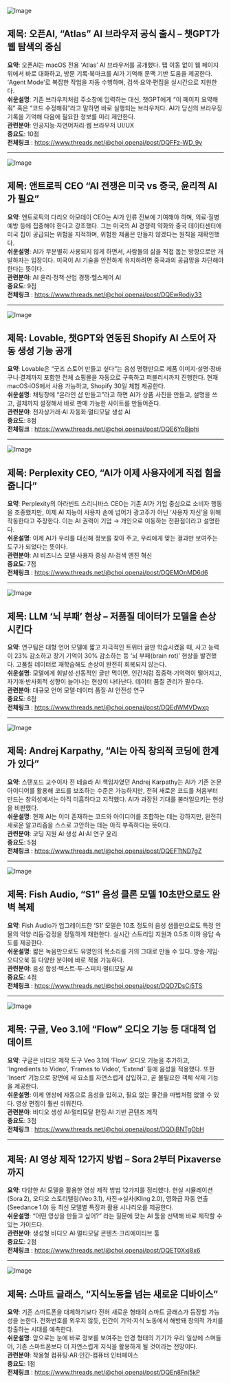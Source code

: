 ![Image](https://scontent-iad3-1.cdninstagram.com/v/t51.82787-15/567657355_17928290421112832_2090642217268783933_n.jpg?stp=dst-jpg_e35_tt6&_nc_cat=107&ccb=1-7&_nc_sid=18de74&efg=eyJlZmdfdGFnIjoiRkVFRC5iZXN0XWltYWdlX3VybGdlbi5DMyJ9&_nc_ohc=XSHWnyY_jVAQ7kNvwGWgSbp&_nc_oc=Adnby5NzleqbGufXxeEbJsv4TIXfuxI0uQ7xhCIbIo6Jv-f5RMJSSj9DJrL-pExF5yQ)

## 제목: 오픈AI, “Atlas” AI 브라우저 공식 출시 – 챗GPT가 웹 탐색의 중심
**요약**: 오픈AI는 macOS 전용 ‘Atlas’ AI 브라우저를 공개했다. 탭 이동 없이 웹 페이지 위에서 바로 대화하고, 방문 기록·북마크를 AI가 기억해 문맥 기반 도움을 제공한다. ‘Agent Mode’로 복잡한 작업을 자동 수행하며, 검색·요약·편집을 실시간으로 지원한다.  
**쉬운설명**: 기존 브라우저처럼 주소창에 입력하는 대신, 챗GPT에게 “이 페이지 요약해줘” 혹은 “코드 수정해줘”라고 말하면 바로 실행되는 브라우저다. AI가 당신의 브라우징 기록을 기억해 다음에 필요한 정보를 미리 제안한다.  
**관련분야**: 인공지능·자연어처리·웹 브라우저 UI/UX  
**중요도**: 10점  
**전체링크** : https://www.threads.net/@choi.openai/post/DQFFz-WD_9v  

---

![Image](https://scontent-iad3-1.cdninstagram.com/v/t51.82787-15/566803055_17928271104112832_5914040088715146088_n.jpg?stp=dst-jpg_e35_tt6&_nc_cat=108&ccb=1-7&_nc_sid=18de74&efg=eyJlZmdfdGFnIjoiRkVFRC5iZXN0X2ltYWdlX3VybGdlbi5DMyJ9&_nc_ohc=muYYvHYTP00Q7kNvwGzE0L1&_nc_oc=Adn7jDxuDr4AUGVgS3LIptH7o132B1Bwel2tgk2XlCi1JNnUWvzwc3c88Cwi1mCchGQ)

## 제목: 앤트로픽 CEO “AI 전쟁은 미국 vs 중국, 윤리적 AI가 필요”  
**요약**: 앤트로픽의 다리오 아모데이 CEO는 AI가 인류 진보에 기여해야 하며, 의료·질병 예방 등에 집중해야 한다고 강조했다. 그는 미국의 AI 경쟁력 약화와 중국 데이터센터에 미국 칩이 공급되는 위험을 지적하며, 위험한 제품은 만들지 않겠다는 원칙을 재확인했다.  
**쉬운설명**: AI가 무분별히 사용되지 않게 하면서, 사람들의 삶을 직접 돕는 방향으로만 개발하자는 입장이다. 미국이 AI 기술을 안전하게 유지하려면 중국과의 공급망을 차단해야 한다는 뜻이다.  
**관련분야**: AI 윤리·정책·산업 경쟁·헬스케어 AI  
**중요도**: 9점  
**전체링크** : https://www.threads.net/@choi.openai/post/DQEwRodjy33  

---

![Image](https://scontent-iad3-2.cdninstagram.com/v/t51.71878-15/569620371_1654163055561445_5537024601398515753_n.jpg?stp=dst-jpg_e35_tt6&_nc_cat=100&ccb=1-7&_nc_sid=18de74&efg=eyJlZmdfdGFnIjoiRkVFRC5iZXN0XWltYWdlX3VybGdlbi5DMyJ9&_nc_ohc=_U5DZoP6StoQ7kNvwFn7vu4&_nc_oc=AdlRj9Tsvujn95n27GNDqUpkG4UzPUiZfC7itbfRIzA-WZxtaGAQv8v-rOwXLOrsZTg)

## 제목: Lovable, 챗GPT와 연동된 Shopify AI 스토어 자동 생성 기능 공개  
**요약**: Lovable은 “굿즈 스토어 만들고 싶다”는 음성 명령만으로 제품 이미지·설명·장바구니·결제까지 포함한 전체 쇼핑몰을 자동으로 구축하고 퍼블리시까지 진행한다. 현재 macOS·iOS에서 사용 가능하고, Shopify 30일 체험 제공한다.  
**쉬운설명**: 채팅창에 “온라인 샵 만들고”라고 하면 AI가 상품 사진을 만들고, 설명을 쓰고, 결제까지 설정해서 바로 판매 가능한 사이트를 만들어준다.  
**관련분야**: 전자상거래·AI 자동화·멀티모달 생성 AI  
**중요도**: 8점  
**전체링크** : https://www.threads.net/@choi.openai/post/DQE6YpBjphi  

---

![Image](https://scontent-iad3-1.cdninstagram.com/v/t51.71878-15/569887987_822374900192176_3518360565249109889_n.jpg?stp=dst-jpg_e35_tt6&_nc_cat=104&ccb=1-7&_nc_sid=18de74&efg=eyJlZmdfdGFnIjoiRkVFRC5iZXN0X2ltYWdlX3VybGdlbi5DMyJ9&_nc_ohc=DFZloNXRDkUQ7kNvwFPnTPw&_nc_oc=Adl0QMnyCeHgXcdZpoPredmdMgB0Jwid7lQtM2tSUTaVn0aotFjnZ6l3AH1lUZVUSqU&_nc_zt=23&_nc_ht=scontent-iad3-1.cdninstagram.com)

## 제목: Perplexity CEO, “AI가 이제 사용자에게 직접 힘을 줍니다”  
**요약**: Perplexity의 아라빈드 스리니바스 CEO는 기존 AI가 기업 중심으로 소비자 행동을 조종했지만, 이제 AI 지능이 사용자 손에 넘어가 광고주가 아닌 ‘사용자 자신’을 위해 작동한다고 주장한다. 이는 AI 권력이 기업 → 개인으로 이동하는 전환점이라고 설명한다.  
**쉬운설명**: 이제 AI가 우리를 대신해 정보를 찾아 주고, 우리에게 맞는 결과만 보여주는 도구가 되었다는 뜻이다.  
**관련분야**: AI 비즈니스 모델·사용자 중심 AI·검색 엔진 혁신  
**중요도**: 7점  
**전체링크** : https://www.threads.net/@choi.openai/post/DQEMOnMD6d6  

---

![Image](https://scontent-iad3-2.cdninstagram.com/v/t51.82787-15/568620132_17928254985112832_6728403886050439498_n.jpg?stp=dst-jpg_e35_tt6&_nc_cat=100&ccb=1-7&_nc_sid=18de74&efg=eyJlZmdfdGFnIjoiRkVFRC5iZXN0X2ltYWdlX3VybGdlbi5DMyJ9&_nc_ohc=yAfulk_GR2AQ7kNvwFT-Eie&_nc_oc=AdnC6bXg1ZmyNgOY4_EiyVpbkOFQQvdYJnEaW6NJF4vXSW6Qd3Q6YnS5BtjcY6bC-yA&_nc_zt=23&_nc_ht=scontent-iad3-2.cdninstagram.com)

## 제목: LLM ‘뇌 부패’ 현상 – 저품질 데이터가 모델을 손상시킨다  
**요약**: 연구팀은 대형 언어 모델에 짧고 자극적인 트위터 글만 학습시켰을 때, 사고 능력이 23% 감소하고 장기 기억이 30% 감소하는 등 ‘뇌 부패(brain rot)’ 현상을 발견했다. 고품질 데이터로 재학습해도 손상이 완전히 회복되지 않는다.  
**쉬운설명**: 모델에게 휘발성·선동적인 글만 먹이면, 인간처럼 집중력·기억력이 떨어지고, 자기애·반사회적 성향이 늘어나는 현상이 나타난다. 데이터 품질 관리가 필수다.  
**관련분야**: 대규모 언어 모델·데이터 품질·AI 안전성 연구  
**중요도**: 6점  
**전체링크** : https://www.threads.net/@choi.openai/post/DQEdWMVDwxp  

---

![Image](https://scontent-iad3-1.cdninstagram.com/v/t51.71878-15/566915861_1863555844198714_7073553639971402358_n.jpg?stp=dst-jpg_e35_tt6&_nc_cat=109&ccb=1-7&_nc_sid=18de74&efg=eyJlZmdfdGFnIjoiRkVFRC5iZXN0X2ltYWdlX3VybGdlbi5DMyJ9&_nc_ohc=XJye_Yyi5-MQ7kNvwH8iEtd&_nc_oc=AdnEPVnDichjDjDwJKsG70vgHeW_De0Ov6u8mN6j4dMQTCHBVQEpTpUH2QysEFlSNMI)

## 제목: Andrej Karpathy, “AI는 아직 창의적 코딩에 한계가 있다”  
**요약**: 스탠포드 교수이자 전 테슬라 AI 책임자였던 Andrej Karpathy는 AI가 기존 논문 아이디어를 활용해 코드를 보조하는 수준은 가능하지만, 전혀 새로운 코드를 처음부터 만드는 창의성에서는 아직 미흡하다고 지적했다. AI가 과장된 기대를 불러일으키는 현상을 비판했다.  
**쉬운설명**: 현재 AI는 이미 존재하는 코드와 아이디어를 조합하는 데는 강하지만, 완전히 새로운 알고리즘을 스스로 고안하는 데는 아직 부족하다는 뜻이다.  
**관련분야**: 코딩 지원 AI·생성 AI·AI 연구 윤리  
**중요도**: 5점  
**전체링크** : https://www.threads.net/@choi.openai/post/DQEFTtND7gZ  

---

![Image](https://scontent-iad3-1.cdninstagram.com/v/t51.71878-15/568228909_4387451661488333_8586171227630590465_n.jpg?stp=dst-jpg_e35_tt6&_nc_cat=110&ccb=1-7&_nc_sid=18de74&efg=eyJlZmdfdGFnIjoiRkVFRC5iZXN0X2ltYWdlX3VybGdlbi5DMyJ9&_nc_ohc=ecqhi7sxeUIQ7kNvwFJLriJ&_nc_oc=Adl1T-vFPT-IH0t-vU8xl_AKbi3yL5FFdij7FTnnWqUtUCWKBpoCP22L8vFACq_jKQE&_nc_zt=23&_nc_ht=scontent-iad3-1.cdninstagram.com)

## 제목: Fish Audio, “S1” 음성 클론 모델 10초만으로도 완벽 복제  
**요약**: Fish Audio가 업그레이드한 ‘S1’ 모델은 10초 정도의 음성 샘플만으로도 특정 인물의 억양·리듬·감정을 정밀하게 재현한다. 실시간 스트리밍 지원과 0.5초 이하 응답 속도를 제공한다.  
**쉬운설명**: 짧은 녹음만으로도 유명인의 목소리를 거의 그대로 만들 수 있다. 방송·게임·오디오북 등 다양한 분야에 바로 적용 가능하다.  
**관련분야**: 음성 합성·텍스트‑투‑스피치·멀티모달 AI  
**중요도**: 4점  
**전체링크** : https://www.threads.net/@choi.openai/post/DQD7DsCj5TS  

---

![Image](https://scontent-iad3-2.cdninstagram.com/v/t51.71878-15/567967333_804920408795454_5082222875171574332_n.jpg?stp=dst-jpg_e35_tt6&_nc_cat=100&ccb=1-7&_nc_sid=18de74&efg=eyJlZmdfdGFnIjoiRkVFRC5iZXN0X2ltYWdlX3VybGdlbi5DMyJ9&_nc_ohc=xVbymGkSAYIQ7kNvwGnXgi9&_nc_oc=AdlYXLn-Zn6-5NwTObb23hIvkG2iq49ARWhF3S8aRzl9W3SgqA3alkUT6f-0a7bw0jM&_nc_zt=23&_nc_ht=scontent-iad3-2.cdninstagram.com)

## 제목: 구글, Veo 3.1에 “Flow” 오디오 기능 등 대대적 업데이트  
**요약**: 구글은 비디오 제작 도구 Veo 3.1에 ‘Flow’ 오디오 기능을 추가하고, ‘Ingredients to Video’, ‘Frames to Video’, ‘Extend’ 등에 음성을 적용했다. 또한 ‘Insert’ 기능으로 장면에 새 요소를 자연스럽게 삽입하고, 곧 불필요한 객체 삭제 기능을 제공한다.  
**쉬운설명**: 이제 영상에 자동으로 음성을 입히고, 필요 없는 물건을 마법처럼 없앨 수 있다. 영상 편집이 훨씬 쉬워진다.  
**관련분야**: 비디오 생성 AI·멀티모달 편집·AI 기반 콘텐츠 제작  
**중요도**: 3점  
**전체링크** : https://www.threads.net/@choi.openai/post/DQDjBNTgObH  

---

## 제목: AI 영상 제작 12가지 방법 – Sora 2부터 Pixaverse까지  
**요약**: 다양한 AI 모델을 활용한 영상 제작 방법 12가지를 정리했다. 현실 시뮬레이션(Sora 2), 오디오 스토리텔링(Veo 3.1), 사진→실사(Kling 2.0), 영화급 자동 연출(Seedance 1.0) 등 최신 모델별 특징과 활용 시나리오를 제공한다.  
**쉬운설명**: “어떤 영상을 만들고 싶어?” 라는 질문에 맞는 AI 툴을 선택해 바로 제작할 수 있는 가이드다.  
**관련분야**: 생성형 비디오 AI·멀티모달 콘텐츠·크리에이티브 툴  
**중요도**: 2점  
**전체링크** : https://www.threads.net/@choi.openai/post/DQET0Xxj8x6  

---

![Image](https://scontent-iad3-1.cdninstagram.com/v/t51.71878-15/568155029_2279751645802199_3851082132969951421_n.jpg?stp=dst-jpg_e35_tt6&_nc_cat=109&ccb=1-7&_nc_sid=18de74&efg=eyJlZmdfdGFnIjoiRkVFRC5iZXN0X2ltYWdlX3VybGdlbi5DMyJ9&_nc_ohc=WyxeN_JJHm0Q7kNvwHnAuRa&_nc_oc=AdmfoPQ22FRbX0-e7zwpZu7sa2hjCaAR1-JLt7NdIFn-w7yM5_C66eHEteLopdNtYtM&_nc_zt=23&_nc_ht=scontent-iad3-1.cdninstagram.com)

## 제목: 스마트 글래스, “지식노동을 넘는 새로운 디바이스”  
**요약**: 기존 스마트폰을 대체하기보다 전혀 새로운 형태의 스마트 글래스가 등장할 가능성을 논한다. 전화번호를 외우지 않듯, 인간이 기억·지식 노동에서 해방돼 창의적 가치를 창출하는 시대를 예측한다.  
**쉬운설명**: 앞으로는 눈에 바로 정보를 보여주는 안경 형태의 기기가 우리 일상에 스며들어, 기존 스마트폰보다 더 자연스럽게 지식을 활용하게 될 것이라는 전망이다.  
**관련분야**: 착용형 컴퓨팅·AR·인간‑컴퓨터 인터페이스  
**중요도**: 1점  
**전체링크** : https://www.threads.net/@choi.openai/post/DQEn8Fnj5kP  